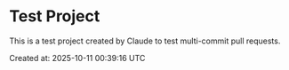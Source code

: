 # Test Project

This is a test project created by Claude to test multi-commit pull requests.

Created at: 2025-10-11 00:39:16 UTC
